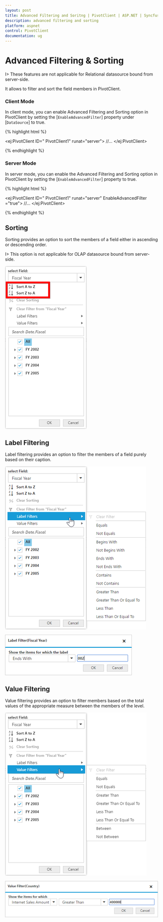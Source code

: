 ```yaml
---
layout: post
title: Advanced Filtering and Soritng | PivotClient | ASP.NET | Syncfusion
description: advanced filtering and sorting
platform: aspnet
control: PivotClient
documentation: ug
---
```


# Advanced Filtering & Sorting

I> These features are not applicable for Relational datasource bound from server-side. 

It allows to filter and sort the field members in PivotClient.

### Client Mode

In client mode, you can enable Advanced Filtering and Sorting option in PivotClient by setting the [`EnableAdvancedFilter`] property under [`DataSource`] to true.

{% highlight html %}

<ej:PivotClient ID=" PivotClient1" runat="server">
    <DataSource EnableAdvancedFilter ="true">
        //...
    </DataSource>
</ej:PivotClient>

{% endhighlight %}

### Server Mode

In server mode, you can enable the Advanced Filtering and Sorting option in PivotClient by setting the [`EnableAdvancedFilter`] property to true.

{% highlight html %}

<ej:PivotClient ID=" PivotClient1" runat="server" EnableAdvancedFilter ="true">
    //...
</ej:PivotClient>

{% endhighlight %}

## Sorting

Sorting provides an option to sort the members of a field either in ascending or descending order. 

I> This option is not applicable for OLAP datasource bound from server-side. 

![](AdvanceFiltering_images/sorting.png)

## Label Filtering

Label filtering provides an option to filter the members of a field purely based on their caption. 

![](AdvanceFiltering_images/filtering.png)

![](AdvanceFiltering_images/filtering_dialog.png)

## Value Filtering

Value filtering provides an option to filter members based on the total values of the appropriate measure between the members of the level. 

![](AdvanceFiltering_images/valuefilter.png)

![](AdvanceFiltering_images/valuefilter_dialog.png)
